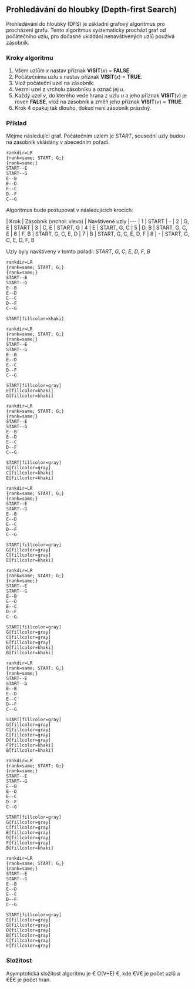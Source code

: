 ## Prohledávání do hloubky (Depth-first Search)

Prohledávání do hloubky (DFS) je základní grafový algoritmus pro procházení grafu. Tento algoritmus systematicky prochází graf od počátečního uzlu, pro dočasné ukládání nenavštívených uzlů používá zásobník.

### Kroky algoritmu

1. Všem uzlům *x* nastav příznak **VISIT**(*x*) = **FALSE**.
1. Počátečnímu uzlu *s* nastav příznak **VISIT**(*x*) = **TRUE**.
1. Vlož počáteční uzel na zásobník.
1. Vezmi uzel z vrcholu zásobníku a označ jej *u*.
1. Každý uzel *v*, do kterého vede hrana z uzlu *u* a jeho příznak **VISIT**(*v*) je roven **FALSE**, vlož na zásobník a změň jeho příznak **VISIT**(*v*) = **TRUE**.
1. Krok 4 opakuj tak dlouho, dokud není zásobník prázdný.

### Příklad

Mějme následující graf. Počátečním uzlem je *START*, sousední uzly budou na zásobník vkládány v abecedním pořadí.

```dot:graph
rankdir=LR
{rank=same; START; G;}
{rank=same;}
START--E
START--G
E--B
E--D
E--C
D--F
C--G
```

Algoritmus bude postupovat v následujících krocích:

| Krok | Zásobník (vrchol: vlevo) | Navštívené uzly
|---
| 1 | START | -
| 2 | G, E | START
| 3 | C, E | START, G
| 4 | E | START, G, C
| 5 | D, B | START, G, C, E
| 6 | F, B | START, G, C, E, D
| 7 | B | START, G, C, E, D, F
| 8 | - | START, G, C, E, D, F, B

Uzly byly navštíveny v tomto pořadí: *START*, *G*, *C*, *E*, *D*, *F*, *B*

```dot:graph
rankdir=LR
{rank=same; START; G;}
{rank=same;}
START--E
START--G
E--B
E--D
E--C
D--F
C--G

START[fillcolor=khaki]
```

```dot:graph
rankdir=LR
{rank=same; START; G;}
{rank=same;}
START--E
START--G
E--B
E--D
E--C
D--F
C--G

START[fillcolor=gray]
E[fillcolor=khaki]
G[fillcolor=khaki]
```

```dot:graph
rankdir=LR
{rank=same; START; G;}
{rank=same;}
START--E
START--G
E--B
E--D
E--C
D--F
C--G

START[fillcolor=gray]
G[fillcolor=gray]
C[fillcolor=khaki]
E[fillcolor=khaki]
```

```dot:graph
rankdir=LR
{rank=same; START; G;}
{rank=same;}
START--E
START--G
E--B
E--D
E--C
D--F
C--G

START[fillcolor=gray]
G[fillcolor=gray]
C[fillcolor=gray]
E[fillcolor=khaki]
```

```dot:graph
rankdir=LR
{rank=same; START; G;}
{rank=same;}
START--E
START--G
E--B
E--D
E--C
D--F
C--G

START[fillcolor=gray]
G[fillcolor=gray]
C[fillcolor=gray]
E[fillcolor=gray]
D[fillcolor=khaki]
B[fillcolor=khaki]
```

```dot:graph
rankdir=LR
{rank=same; START; G;}
{rank=same;}
START--E
START--G
E--B
E--D
E--C
D--F
C--G

START[fillcolor=gray]
G[fillcolor=gray]
C[fillcolor=gray]
E[fillcolor=gray]
D[fillcolor=gray]
F[fillcolor=khaki]
B[fillcolor=khaki]
```

```dot:graph
rankdir=LR
{rank=same; START; G;}
{rank=same;}
START--E
START--G
E--B
E--D
E--C
D--F
C--G

START[fillcolor=gray]
G[fillcolor=gray]
C[fillcolor=gray]
E[fillcolor=gray]
D[fillcolor=gray]
F[fillcolor=gray]
B[fillcolor=khaki]
```

```dot:graph
rankdir=LR
{rank=same; START; G;}
{rank=same;}
START--E
START--G
E--B
E--D
E--C
D--F
C--G

START[fillcolor=gray]
E[fillcolor=gray]
G[fillcolor=gray]
D[fillcolor=gray]
B[fillcolor=gray]
C[fillcolor=gray]
F[fillcolor=gray]
```

### Složitost

Asymptotická složitost algoritmu je € O(V+E) €, kde €V€ je počet uzlů a €E€ je počet hran.